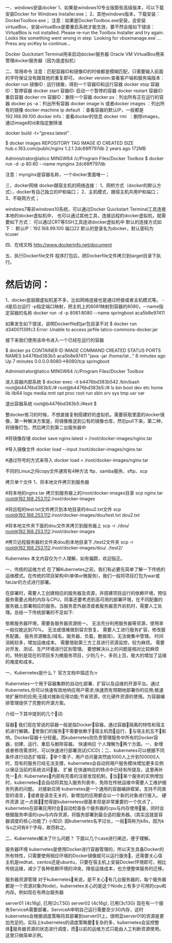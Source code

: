 一、windows安装docker
1、如果是windows10专业版那些高级版本，可以下载安装Docker for Windows Installer.exe；
2、其他windows版本，下载安装：DockerToolbox.exe；
注意：如果是DockerToolbox.exe安装，会安装virtualBox，安装virtualBox是要重启系统才能生效，要不然会报如下错误：
VirtualBox is not installed. Please re-run the Toolbox Installer and try again. 
Looks like something went wrong in step ´Looking for vboxmanage.exe´… Press any srcKey to continue… 

Docker Quickstart Terminal用来启动docker服务器
Oracle VM VirtualBox用来管理docker服务器（因为是虚拟机）


二、常用命令
注意：匹配容器ID和镜像ID的时候都是模糊匹配，只需要输入前面的字符保证没有跟其他的重复即可。
docker version:查看客户端和服务端版本：
docker run 镜像ID : 运行镜像，得到一个容器ID和运行容器
docker stop 容器ID：暂停容器
docker start 容器ID: 启动一个暂停的容器
docker restart  容器ID: 重启容器
docker rm 容器ID：删除一个容器
docker ps：列出所有正在运行的容器
docker ps -a：列出所有容器
docker image ls 或者docker images ：列出所有的镜像
docker-machine ip default ：查看容器的默认IP，一般都是192.168.99.100
docker info：查看docker的信息
docker rmi <image id> ：删除images，通过image的id来指定删除谁

docker build -t="jpress:latest" .

$ docker images
REPOSITORY                   TAG                 IMAGE ID            CREATED             SIZE
hub.c.163.com/public/nginx   1.2.1               2dc68ff797db        2 years ago         172MB

Administrator@latico MINGW64 /c/Program Files/Docker Toolbox
$ docker run -d -p 80:80 --name mynginx 2dc68ff797db

注意：mynginx是容器名称，一个docker里面唯一；




三、docker网络
docker跟宿主机的网络连接：
1、网桥方式（docker的默认方式），docker有自己独立的IP和端口；
2、主机模式，跟宿主机共用IP和端口；
3、不联网方式；

windows7等非windows10系统，可以通过Docker Quickstart Terminal工具连接本地的docker虚拟机中，
也可以通过其他工具，连接远程的docker虚拟机，就需要如下方式：
可以通过CRT等SSH工具连进docker虚拟机中
默认的连接方式如下：
默认IP：192.168.99.100 端口22
默认的登录名为docker，默认密码为tcuser

四、在线文档
http://www.dockerinfo.net/document


五、执行Dockerfile文件
程序打包后，把Dockerfile文件拷贝到target目录下执行。


然后访问：
===========

1、docker底层跟虚拟机差不多，比如网络连接也是通过桥接或者主机模式等。
-d是后台运行 -p指定端口映射，把主机上的8081映射到容器的8080，--name指定容器的名称
docker run -d -p 8081:8080 --name springboot aca5b8e97411


如果发生如下错误，说明Dockerfile的jar包目录不对
$ docker run d34001139fc3
Error: Unable to access jarfile latico-commons-docker.jar

接下来我们使用该命令进入一个已经在运行的容器

$ docker ps
CONTAINER ID        IMAGE               COMMAND                  CREATED             STATUS              PORTS                    NAMES
b4476bd383b5        aca5b8e97411        "java -jar /home/lat…"   6 minutes ago       Up 7 minutes        0.0.0.0:8080->8080/tcp   springboot

Administrator@latico MINGW64 /c/Program Files/Docker Toolbox

进入容器内部系统
$ docker exec -it b4476bd383b542 /bin/bash
root@b4476bd383b5:/#
root@b4476bd383b5:/# ls
bin  boot  dev  etc  home  lib  lib64  logs  media  mnt  opt  proc  root  run  sbin  srv  sys  tmp  usr  var

退出容器系统
root@b4476bd383b5:/#exit
$



整docker练习的时候，不想直接复制搭建好的虚拟机，需要获取里面的docker镜像，第一种解决方案是，将镜像推送到公有的镜像仓库，然后pull下来，第二种，将镜像打包，然后拷贝到第二台服务器中

#将镜像存储
docker save nginx:latest > /root/docker-images/nginx.tar

#导入镜像文件
docker load --input /root/docker-images/nginx.tar

#通过符号的方式来导入
docker load < /root/docker-images/nginx.tar

不同的Linux之间copy文件通常有4种方法 
ftp、samba服务、sftp、scp

拷贝单个文件
1、将本地文件拷贝到服务器

#将本地的nginx.tar 拷贝到服务器上的/root/docker-images目录
scp nginx.tar root@192.168.253.112:/root/docker-images

#将远程的test.txt文件拷贝到本地目录的dou2.txt文件
scp root@192.168.253.112:/root/docker-images/dou/test.txt dou2.txt

#将本地文件夹下面的dou文件夹拷贝到服务器上
scp -r ./dou/ root@192.168.253.112:/root/docker-images

#拷贝远程服务器的文件夹dou到本地目录下./test2文件夹
scp -r root@192.168.253.112:/root/docker-images/dou/ ./test2/






Kubernetes
本文内容仅为个人理解，如有偏颇，欢迎指正。

一、传统的运维方式
在了解Kubernetes之前，我们有必要先简单了解一下传统的运维模式。在传统的项目架构中(单体or微服务)，我们一般将项目打包为war或fatJar的方式进行部署。

在部署时，需要人工创建相应的服务器及资源，并搭建项目运行的依赖环境，预估服务需要占用的内存与CPU，同事还要考虑到高可用的部署环境，在不同配置的服务器上部署相应的服务。当服务意外崩溃或者服务器意外宕机时，需要人工处理。总结一下传统部署的不足如下:

依赖服务器环境，需要各服务器资源统一。
无法充分利用服务器等资源，使用率一般仅能达到70%。
无法或很难做到容灾恢复。
需要人工进行服务扩容，修改服务配置。
服务资源散乱(域名，服务器，负载，数据库)，无法做集中管理。
时间消耗较多，增加运维成本。
需要借助第三方工具进行资源监控，较为麻烦。
需要对开发、测试、生产环境进行区别管理。
要想解决以上的问题是相对比较麻烦的，特别是现在的项目多为微服务项目，少则几十，多则上百，极大的增加了运维的难度和成本。

一、Kubernetes是什么？
官方文档中描述为:v

Kubernetes一个用于容器集群的自动化部署、扩容以及运维的开源平台。通过Kubernetes,你可以快速有效地响应用户需求;快速而有预期地部署你的应用;极速地扩展你的应用;无缝对接新应用功能;节省资源，优化硬件资源的使用。为容器编排管理提供了完整的开源方案。

介绍一下其中提到的几个词:

容器 
我们现在常说的容器一般是指Docker容器，通过容器隔离的特性和宿主机进行解耦，使我们的服务不需要依赖于宿主机而运行，与宿主机互不影响，Docker容器十分轻量。而kubernetes则负责管理服务中所有的Docker容器，创建、运行、重启与删除容器。
快速响应 
个人理解为两个方面。一、新增或者修改需求时，可以快速进行部署测试(CICD)；二、kubernetes可以根据不同条件进行动态扩缩容，举个栗子，用户访问量突然由1000人上升到100000人时，现有的服务已经无法支撑，kubernetes会自动将用户服务模块增加更多实例以保证当前的系统访问量。
扩展 
在快速响应的特点中已经有所提及，这里再补充一点: Kubernetes内部有完善的注册发现机制，当某个服务的实例增加时，kubernetes会自动将其加入服务列表中，免除在传统运维中需要人工维护服务列表的问题。
对接新应用 
kubernetes是一个通用的容器编排框架，支持不同类型的语言，或者是语言无关的，新增加的应用都会以一个新的对象进行接入。
硬件资源 
这一点我觉得是kubernetess很基本但是非常重要的一个优点了，kubernetes在部署应用时会自动检查各个服务器的cpu与内存使用量，同时会根据服务申请的cpu与内存资源，将服务部署到最合适的服务器。(其实这就是容器调度的核心功能了)
小知识: 因kubernetes名字过长，一般简称为k8s，因为k与s之间有8个字母，故而称之。

二、Kubernetes解决了什么问题？
下面以几个case进行阐述，便于理解。

服务器环境
kubernetes是使用Docker进行容器管理的，所以天生具备Docker的所有特性，只需要使用相应环境的Docker镜像就可以运行服务，还需要关心宿主机是redhat、centos还是ubuntu，只要在宿主机上安装Docker环境即可，相比传统运维，减少了各种依赖环境的冲突，降低运维成本，也方便整体服务的迁移。

服务器资源管理
对于kubernetes来说，是不关心有几台服务器的，每个服务器都是一个资源对象(Node)，kubernetes关心的是这个Node上有多少可用的cpu和内存。例如现在有两台服务器

server01 (4c16g), 已用(2c7.5G)
server02 (4c16g), 已用(3c13G)
现在有一个服务ServiceA需要部署，ServiceA申明自己运行需要至少3G内存，这时kubernetes会根据调度策略将其部署到server01上，很明显server01的资源是更加充足的。实际上kubernetes的调度策略要复杂的多，kubernetes会监控整体服务器资源的状态进行调度，而以前的运维方式只能由人工判断资源使用。这里只做简单示例。
